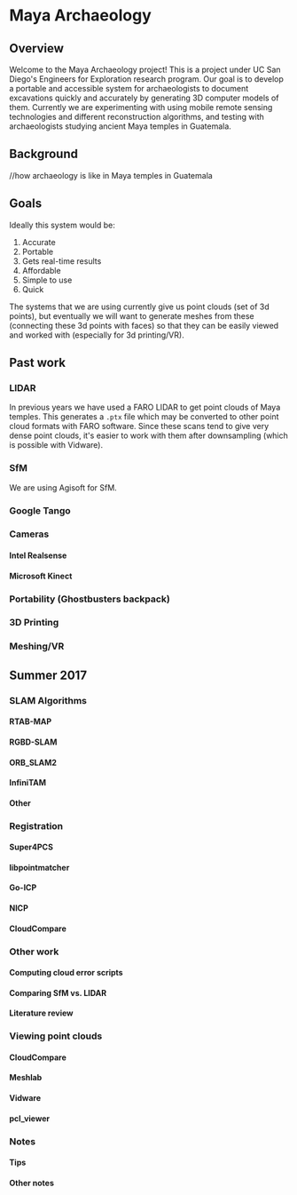 # Maya Archaeology
## Overview
Welcome to the Maya Archaeology project!  This is a project under UC San Diego's Engineers for Exploration research program.
Our goal is to develop a portable and accessible system for archaeologists to document excavations quickly and accurately by generating 3D computer models of them.  Currently we are experimenting with using mobile remote sensing technologies and different reconstruction algorithms, and testing with archaeologists studying ancient Maya temples in Guatemala.

## Background
//how archaeology is like in Maya temples in Guatemala

## Goals
Ideally this system would be:
1. Accurate
2. Portable
3. Gets real-time results
4. Affordable
5. Simple to use
6. Quick

The systems that we are using currently give us point clouds (set of 3d points), but eventually we will want to generate meshes from these (connecting these 3d points with faces) so that they can be easily viewed and worked with (especially for 3d printing/VR).

## Past work

### LIDAR

In previous years we have used a FARO LIDAR to get point clouds of Maya temples.  This generates a `.ptx` file which may be converted to other point cloud formats with FARO software.  Since these scans tend to give very dense point clouds, it's easier to work with them after downsampling (which is possible with Vidware).

### SfM

We are using Agisoft for SfM.

### Google Tango

### Cameras

#### Intel Realsense

#### Microsoft Kinect

### Portability (Ghostbusters backpack)

### 3D Printing

### Meshing/VR

## Summer 2017

### SLAM Algorithms

#### RTAB-MAP

#### RGBD-SLAM

#### ORB_SLAM2

#### InfiniTAM

#### Other

### Registration

#### Super4PCS

#### libpointmatcher

#### Go-ICP

#### NICP

#### CloudCompare

### Other work

#### Computing cloud error scripts

#### Comparing SfM vs. LIDAR

#### Literature review

### Viewing point clouds

#### CloudCompare

#### Meshlab

#### Vidware

#### pcl_viewer

### Notes

#### Tips

#### Other notes
